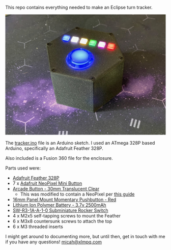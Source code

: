 This repo contains everything needed to make an Eclipse turn tracker.

![Eclipse turn tracker](/tracker.jpeg)

The [tracker.ino](/tracker.ino) file is an Arduino sketch. I used an ATmega 328P based Arduino, specifically an Adafruit Feather 328P.

Also included is a Fusion 360 file for the enclosure.

Parts used were:

- [Adafruit Feather 328P](https://www.adafruit.com/product/3458)
- 7 x [Adafruit NeoPixel Mini Button](https://www.adafruit.com/product/1612)
- [Arcade Button - 30mm Translucent Clear](https://www.adafruit.com/product/471)
  - This was modified to contain a NeoPixel per [this guide](https://learn.adafruit.com/neopixel-arcade-button)
- [16mm Panel Mount Momentary Pushbutton - Red](https://www.adafruit.com/product/1445)
- [Lithium Ion Polymer Battery - 3.7v 2500mAh](https://www.adafruit.com/product/328)
- [SW-R3-1A-A-1-0 Subminiature Rocker Switch](https://www.digikey.com/short/hp38423t)
- 4 x M2x5 self-tapping screws to mount the Feather
- 6 x M3x8 countersunk screws to attach the top
- 6 x M3 threaded inserts

I might get around to documenting more, but until then, get in touch with me if you have any questions!
micah@xlmpq.com
